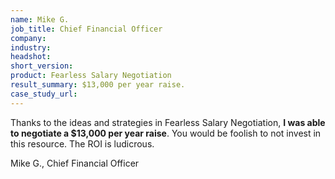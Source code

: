 ```yaml
---
name: Mike G.
job_title: Chief Financial Officer
company: 
industry: 
headshot: 
short_version: 
product: Fearless Salary Negotiation
result_summary: $13,000 per year raise.
case_study_url: 
---
```


Thanks to the ideas and strategies in Fearless Salary Negotiation, **I was able to negotiate a $13,000 per year raise**. You would be foolish to not invest in this resource. The ROI is ludicrous.

Mike G., Chief Financial Officer